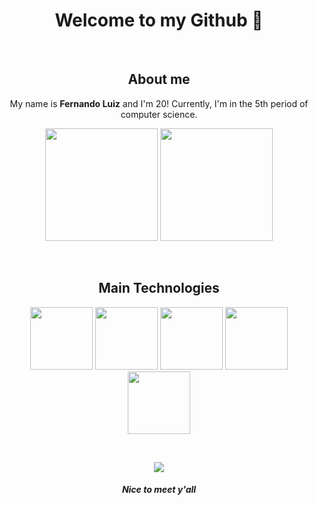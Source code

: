 <h1 align="center">Welcome to my Github 👋</h1>

<p>&nbsp;</p>

<h2 align="center">About me</h2>


<p align="center">My name is <strong>Fernando Luiz</strong> and I'm 20! Currently, I'm in the 5th period of computer science.</p>

<div align="center">
    <a href-"https://github.com/Nando2003">
    <img height="180em" src="https://github-readme-stats.vercel.app/api/top-langs/?username=Nando2003&layout=compact&langs_count=16&theme=PowerShell"/>
    <img height="180em" src="https://github-readme-stats.vercel.app/api?username=Nando2003&show_icons=true&theme=radical&layout=compact&langs_count=16&theme=PowerShell"/>
    </a>
    
</div>
<p>&nbsp;</p>

<h2 align="center">Main Technologies</h2>

<div align="center">
    <a href-"https://skillicons.dev">
    <img height="100em" src="https://skillicons.dev/icons?i=django"/>
    <img height="100em" src="https://skillicons.dev/icons?i=python"/>
    <img height="100em" src="https://skillicons.dev/icons?i=java"/>
    <img height="100em" src="https://skillicons.dev/icons?i=postgresql"/>
    <img height="100em" src="https://skillicons.dev/icons?i=mysql"/>
    </a>
</div>
<p>&nbsp;</p>

<div align="center">
    <a href-"https://media.giphy.com">
    <img src="https://media.giphy.com/media/v1.Y2lkPTc5MGI3NjExODkzd2hwbHJsZTQ5dHNsOWJvNHNmc2ZrODlyYmJ4OHJnYWkzMHVkcyZlcD12MV9pbnRlcm5hbF9naWZfYnlfaWQmY3Q9Zw/bi6RQ5x3tqoSI/giphy.gif"/>
    <h5 align="center"><em>Nice to meet y'all</em></h5>
    </a>
</div>





